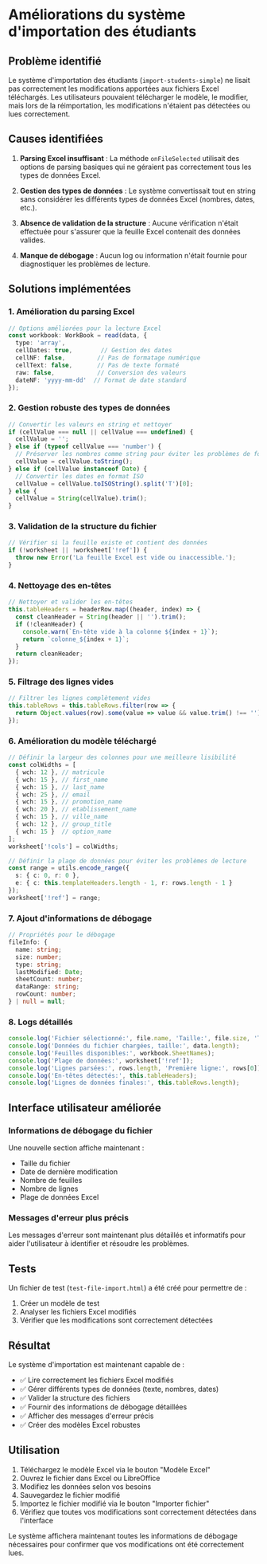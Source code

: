 # Améliorations du système d'importation des étudiants

## Problème identifié

Le système d'importation des étudiants (`import-students-simple`) ne lisait pas correctement les modifications apportées aux fichiers Excel téléchargés. Les utilisateurs pouvaient télécharger le modèle, le modifier, mais lors de la réimportation, les modifications n'étaient pas détectées ou lues correctement.

## Causes identifiées

1. **Parsing Excel insuffisant** : La méthode `onFileSelected` utilisait des options de parsing basiques qui ne géraient pas correctement tous les types de données Excel.

2. **Gestion des types de données** : Le système convertissait tout en string sans considérer les différents types de données Excel (nombres, dates, etc.).

3. **Absence de validation de la structure** : Aucune vérification n'était effectuée pour s'assurer que la feuille Excel contenait des données valides.

4. **Manque de débogage** : Aucun log ou information n'était fournie pour diagnostiquer les problèmes de lecture.

## Solutions implémentées

### 1. Amélioration du parsing Excel

```typescript
// Options améliorées pour la lecture Excel
const workbook: WorkBook = read(data, { 
  type: 'array',
  cellDates: true,        // Gestion des dates
  cellNF: false,         // Pas de formatage numérique
  cellText: false,       // Pas de texte formaté
  raw: false,            // Conversion des valeurs
  dateNF: 'yyyy-mm-dd'  // Format de date standard
});
```

### 2. Gestion robuste des types de données

```typescript
// Convertir les valeurs en string et nettoyer
if (cellValue === null || cellValue === undefined) {
  cellValue = '';
} else if (typeof cellValue === 'number') {
  // Préserver les nombres comme string pour éviter les problèmes de format
  cellValue = cellValue.toString();
} else if (cellValue instanceof Date) {
  // Convertir les dates en format ISO
  cellValue = cellValue.toISOString().split('T')[0];
} else {
  cellValue = String(cellValue).trim();
}
```

### 3. Validation de la structure du fichier

```typescript
// Vérifier si la feuille existe et contient des données
if (!worksheet || !worksheet['!ref']) {
  throw new Error('La feuille Excel est vide ou inaccessible.');
}
```

### 4. Nettoyage des en-têtes

```typescript
// Nettoyer et valider les en-têtes
this.tableHeaders = headerRow.map((header, index) => {
  const cleanHeader = String(header || '').trim();
  if (!cleanHeader) {
    console.warn(`En-tête vide à la colonne ${index + 1}`);
    return `colonne_${index + 1}`;
  }
  return cleanHeader;
});
```

### 5. Filtrage des lignes vides

```typescript
// Filtrer les lignes complètement vides
this.tableRows = this.tableRows.filter(row => {
  return Object.values(row).some(value => value && value.trim() !== '');
});
```

### 6. Amélioration du modèle téléchargé

```typescript
// Définir la largeur des colonnes pour une meilleure lisibilité
const colWidths = [
  { wch: 12 }, // matricule
  { wch: 15 }, // first_name
  { wch: 15 }, // last_name
  { wch: 25 }, // email
  { wch: 15 }, // promotion_name
  { wch: 20 }, // etablissement_name
  { wch: 15 }, // ville_name
  { wch: 12 }, // group_title
  { wch: 15 }  // option_name
];
worksheet['!cols'] = colWidths;

// Définir la plage de données pour éviter les problèmes de lecture
const range = utils.encode_range({
  s: { c: 0, r: 0 },
  e: { c: this.templateHeaders.length - 1, r: rows.length - 1 }
});
worksheet['!ref'] = range;
```

### 7. Ajout d'informations de débogage

```typescript
// Propriétés pour le débogage
fileInfo: {
  name: string;
  size: number;
  type: string;
  lastModified: Date;
  sheetCount: number;
  dataRange: string;
  rowCount: number;
} | null = null;
```

### 8. Logs détaillés

```typescript
console.log('Fichier sélectionné:', file.name, 'Taille:', file.size, 'Type:', file.type);
console.log('Données du fichier chargées, taille:', data.length);
console.log('Feuilles disponibles:', workbook.SheetNames);
console.log('Plage de données:', worksheet['!ref']);
console.log('Lignes parsées:', rows.length, 'Première ligne:', rows[0]);
console.log('En-têtes détectés:', this.tableHeaders);
console.log('Lignes de données finales:', this.tableRows.length);
```

## Interface utilisateur améliorée

### Informations de débogage du fichier

Une nouvelle section affiche maintenant :
- Taille du fichier
- Date de dernière modification
- Nombre de feuilles
- Nombre de lignes
- Plage de données Excel

### Messages d'erreur plus précis

Les messages d'erreur sont maintenant plus détaillés et informatifs pour aider l'utilisateur à identifier et résoudre les problèmes.

## Tests

Un fichier de test (`test-file-import.html`) a été créé pour permettre de :
1. Créer un modèle de test
2. Analyser les fichiers Excel modifiés
3. Vérifier que les modifications sont correctement détectées

## Résultat

Le système d'importation est maintenant capable de :
- ✅ Lire correctement les fichiers Excel modifiés
- ✅ Gérer différents types de données (texte, nombres, dates)
- ✅ Valider la structure des fichiers
- ✅ Fournir des informations de débogage détaillées
- ✅ Afficher des messages d'erreur précis
- ✅ Créer des modèles Excel robustes

## Utilisation

1. Téléchargez le modèle Excel via le bouton "Modèle Excel"
2. Ouvrez le fichier dans Excel ou LibreOffice
3. Modifiez les données selon vos besoins
4. Sauvegardez le fichier modifié
5. Importez le fichier modifié via le bouton "Importer fichier"
6. Vérifiez que toutes vos modifications sont correctement détectées dans l'interface

Le système affichera maintenant toutes les informations de débogage nécessaires pour confirmer que vos modifications ont été correctement lues.
